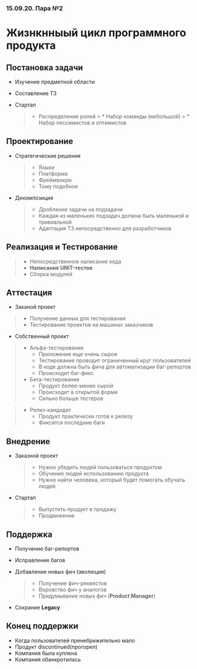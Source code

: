 
### 15.09.20. Пара №2

# Жизнкнныый цикл программного продукта

## Постановка задачи

* Изучение предметной области
* Составление ТЗ
* Стартап

    > * Распределение ролей
        > * Набор команды (небольшой)
        > * Набор пессимистов и оптимистов

## Проектирование

* Стратегические решения

    > * Языки
    > * Платформа
    > * Фреймвокри
    > * Тому подобное

* Декомпозиция

    > * Дробление задачи на подзадачи
    > * Каждая из маленьких подзадач должна быть маленькой и тривиальной
    > * Адаптация ТЗ непосредственно для разработчиков

## Реализация и Тестирование

> * Непосредственное написание кода
> * <b>Написание UNIT-тестов</b>
> * Сборка модулей

## Аттестация

* Заканой проект

> * Получение данных для тестирования
> * Тестирование проектов на машинах заказчиков

* Собственный проект

> * Альфа-тестированиe
>   * Приложение еще очень сырое
>   * Тестирование проводит ограниченный круг пользователей
>   * В коде должна быть фича для автоматизации баг-репортов
>   * Происходит баг-фикс
> * Бета-тестирование
>   * Продукт более-менее сырой
>   * Происходит в открытой форме
>   * Сильно больше тестеров

> * Релиз-кандидат
>   * Продукт практически готов к релизу
>   * Фиксятся последние баги

## Внедрение

* Заказной проект

    > * Нужно убедить людей пользоваться продуктом
    > * Обучение людей использованию продукта
    > * Нужно найти человека, который будет помогать обучать людей

* Стартап

    > * Выпустить продукт в продажу
    > * Продвижение

## Поддержка

* Получение баг-репортов
* Исправление багов
* Добавление новых фич (эволюция)

    > * Получение фич-реквестов
    > * Воровство фич у аналогов
    > * Придумывание новых фич (<b>Product Manager</b>)

* Сохрание <b>Legacy</b> 

## Конец поддержки

* Когда пользователей пренебрижительно мало
* Продукт discontinued(прогорел)
* Компания была куплена
* Компания обанкротилась
